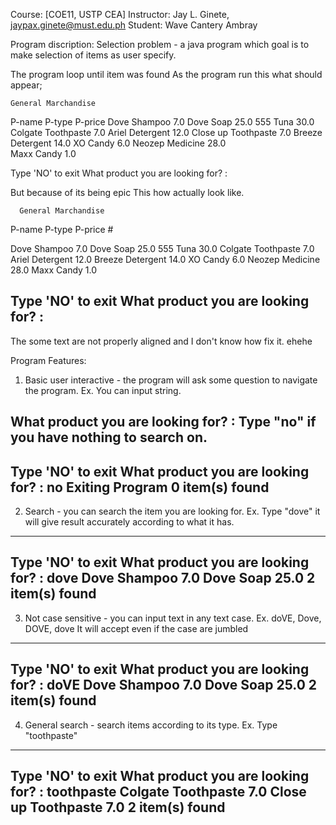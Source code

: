 Course: [COE11, USTP CEA]
Instructor: Jay L. Ginete, jaypax.ginete@must.edu.ph
Student: Wave Cantery Ambray

Program discription:
Selection problem - a java program which goal is to make selection of items as user specify.

The program loop until item was found
As the program run this what should appear;


    General Marchandise	
    
P-name          P-type          P-price
Dove    	Shampoo 	7.0
Dove   		Soap    	25.0
555    		Tuna   		30.0
Colgate 	Toothpaste      7.0
Ariel  		Detergent       12.0
Close up        Toothpaste      7.0
Breeze          Detergent       14.0
XO      	Candy   	6.0
Neozep		Medicine      	28.0	
Maxx   		Candy   	1.0

Type 'NO' to exit
What product you are looking for? :	


But because of its being epic
This how actually look like.



      General Marchandise
      
P-name          P-type          P-price	#

Dove    Shampoo 7.0
Dove    Soap    25.0
555     Tuna    30.0
Colgate Toothpaste      7.0
Ariel   Detergent       12.0
Breeze  Detergent       14.0
XO      Candy   6.0
Neozep  Medicine        28.0
Maxx    Candy   1.0

Type 'NO' to exit
What product you are looking for? :
---------------------------------------------------------
The some text are not properly aligned and I don't know how fix it. ehehe

Program Features:
1. Basic user interactive -  the program will ask some question to navigate the program.
Ex. You can input string.

What product you are looking for? :
Type "no" if you have nothing to search on.
-----------------------------------------
Type 'NO' to exit
What product you are looking for? : no
Exiting Program
0 item(s) found
-----------------------------------------
2. Search - you can search the item you are looking for.
Ex. Type "dove" it will give result accurately according to what it has.
------------------------------------------------------
Type 'NO' to exit
What product you are looking for? : dove
Dove    Shampoo 7.0
Dove    Soap    25.0
2 item(s) found
------------------------------------------------------
3. Not case sensitive - you can input text in any text case.
Ex. doVE, Dove, DOVE, dove
	It will accept even if the case are jumbled
-------------------------------------------------
Type 'NO' to exit
What product you are looking for? : doVE
Dove    Shampoo 7.0
Dove    Soap    25.0
2 item(s) found
-------------------------------------------------
4. General search - search items according to its type.
Ex. Type "toothpaste"
------------------------------------------
Type 'NO' to exit
What product you are looking for? : toothpaste
Colgate Toothpaste      7.0
Close up        Toothpaste      7.0
2 item(s) found
--------------------------------------------
